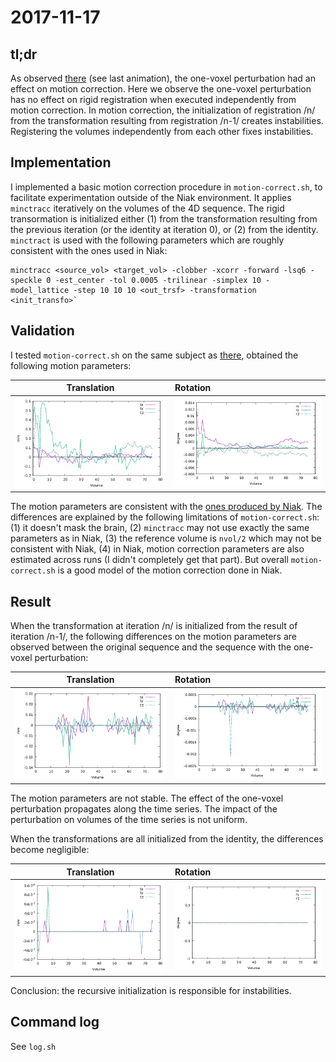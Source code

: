# 2017-11-17

## tl;dr

  As observed
 [there](https://github.com/glatard/one-voxel/tree/master/verifyFiles)
 (see last animation), the one-voxel perturbation had an effect on
 motion correction.  Here we observe the one-voxel perturbation has no
 effect on rigid registration when executed independently from motion
 correction. In motion correction, the initialization of registration
 /n/ from the transformation resulting from registration /n-1/ creates
 instabilities. Registering the volumes independently from each other
 fixes instabilities.

## Implementation

I implemented a basic motion correction procedure in
  `motion-correct.sh`, to facilitate experimentation outside of the
  Niak environment. It applies `minctracc` iteratively on the volumes
  of the 4D sequence. The rigid transormation is initialized either
  (1) from the transformation resulting from the previous iteration
  (or the identity at iteration 0), or (2) from the
  identity. `minctract` is used with the following parameters which
  are roughly consistent with the ones used in Niak:

```
minctracc <source_vol> <target_vol> -clobber -xcorr -forward -lsq6 -speckle 0 -est_center -tol 0.0005 -trilinear -simplex 10 -model_lattice -step 10 10 10 <out_trsf> -transformation <init_transfo>`

```

## Validation

I tested `motion-correct.sh` on the same subject as
  [there](https://github.com/glatard/one-voxel/tree/master/verifyFiles),
  obtained the following motion parameters:

  | Translation | Rotation |
  --------------|:---------|
  | ![alt text](https://github.com/glatard/one-voxel/raw/master/robust-motion/sub-01_ses-retest_task-overtwordrepetition_bold_transf_params-0.png) | ![alt text](https://github.com/glatard/one-voxel/raw/master/robust-motion/sub-01_ses-retest_task-overtwordrepetition_bold_transf_params-1.png) |
  
  The motion parameters are consistent with the [ones produced by
  Niak](https://github.com/glatard/one-voxel/tree/master/verifyFiles). The
  differences are explained by the following limitations of
  `motion-correct.sh`: (1) it doesn't mask the brain, (2) `minctracc`
  may not use exactly the same parameters as in Niak, (3) the
  reference volume is `nvol/2` which may not be consistent with Niak,
  (4) in Niak, motion correction parameters are also estimated across
  runs (I didn't completely get that part). But overall
  `motion-correct.sh` is a good model of the motion correction done in
  Niak.

## Result

When the transformation at iteration /n/ is initialized from the result
  of iteration /n-1/, the following differences on the motion
  parameters are observed between the original sequence and the
  sequence with the one-voxel perturbation:

  | Translation | Rotation |
  --------------|:---------|
  | ![alt text](https://github.com/glatard/one-voxel/raw/master/robust-motion/diff-0.png) | ![alt text](https://github.com/glatard/one-voxel/raw/master/robust-motion/diff-1.png) |

The motion parameters are not stable. The effect of the one-voxel
perturbation propagates along the time series. The impact of the
perturbation on volumes of the time series is not uniform.

When the transformations are all initialized from the identity, the
differences become negligible:

  | Translation | Rotation |
  --------------|:---------|
  | ![alt text](https://github.com/glatard/one-voxel/raw/master/robust-motion/diff_idinit-0.png) | ![alt text](https://github.com/glatard/one-voxel/raw/master/robust-motion/diff_idinit-1.png) |


Conclusion: the recursive initialization is responsible for instabilities.

## Command log

See `log.sh`
